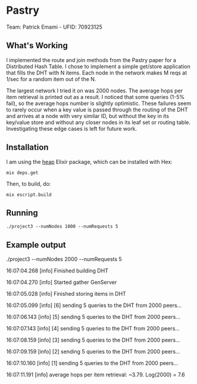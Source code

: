 # Pastry

Team: Patrick Emami - UFID: 70923125

## What's Working 

I implemented the route and join methods from the Pastry paper for a Distributed Hash Table. I chose to implement a simple get/store application that fills the DHT
with N items. Each node in the network makes M reqs at 1/sec for a random item out of the N.

The largest network I tried it on was 2000 nodes. The average hops per item retrieval is printed out as a result. I noticed that some queries (1-5% fail), so the average hops number is slightly optimistic. These failures seem to rarely occur when a key value is passed through the routing of the DHT and arrives at a node with very similar ID, but without the key in its key/value store and without any closer nodes in its leaf set or routing table. Investigating these edge cases is left for future work.

## Installation

I am using the [heap](https://github.com/jamesotron/heap) Elixir package, which can be installed with Hex:

  `mix deps.get`

Then, to build, do: 

  `mix escript.build` 

## Running

  `./project3 --numNodes 1000 --numRequests 5`

## Example output

./project3 --numNodes 2000 --numRequests 5

16:07:04.268 [info]  Finished building DHT

16:07:04.270 [info]  Started gather GenServer

16:07:05.028 [info]  Finished storing items in DHT

16:07:05.099 [info]  [6] sending 5 queries to the DHT from 2000 peers...

16:07:06.143 [info]  [5] sending 5 queries to the DHT from 2000 peers...

16:07:07.143 [info]  [4] sending 5 queries to the DHT from 2000 peers...

16:07:08.159 [info]  [3] sending 5 queries to the DHT from 2000 peers...

16:07:09.159 [info]  [2] sending 5 queries to the DHT from 2000 peers...

16:07:10.160 [info]  [1] sending 5 queries to the DHT from 2000 peers...

16:07:11.191 [info]  average hops per item retrieval: ~3.79. Log(2000) = 7.6

